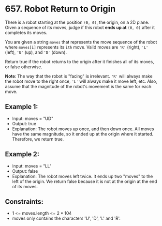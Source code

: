 # 657. Robot Return to Origin

There is a robot starting at the position `(0, 0)`, the origin, on a 2D plane. Given a sequence of its moves, judge if this robot **ends up at** `(0, 0)` after it completes its moves.

You are given a string `moves` that represents the move sequence of the robot where `moves[i]` represents its `ith` move. Valid moves are `'R'` (right), `'L'` (left), `'U'` (up), and `'D'` (down).

Return true if the robot returns to the origin after it finishes all of its moves, or false otherwise.

**Note**: The way that the robot is "facing" is irrelevant. `'R'` will always make the robot move to the right once, `'L'` will always make it move left, etc. Also, assume that the magnitude of the robot's movement is the same for each move.

## Example 1:

- Input: moves = "UD"
- Output: true
- Explanation: The robot moves up once, and then down once. All moves have the same magnitude, so it ended up at the origin where it started. Therefore, we return true.

## Example 2:

- Input: moves = "LL"
- Output: false
- Explanation: The robot moves left twice. It ends up two "moves" to the left of the origin. We return false because it is not at the origin at the end of its moves.

## Constraints:

- 1 <= moves.length <= 2 * 104
- moves only contains the characters 'U', 'D', 'L' and 'R'.